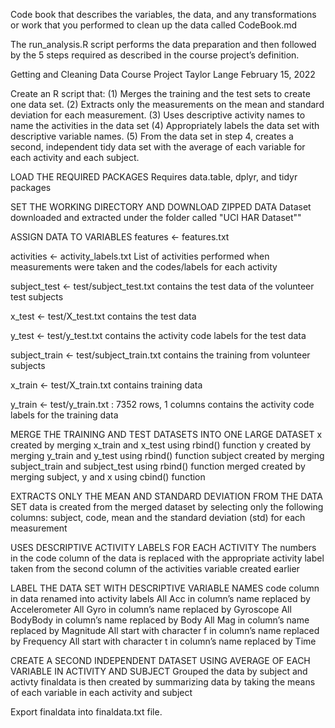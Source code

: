 Code book that describes the variables, the data, and any transformations or work that you performed to clean up the data called CodeBook.md

The run_analysis.R script performs the data preparation and then followed by the 5 steps required as described in the course project’s definition.

Getting and Cleaning Data Course Project
Taylor Lange
February 15, 2022

Create an R script that:
(1) Merges the training and the test sets to create one data set.
(2) Extracts only the measurements on the mean and standard deviation for each measurement. 
(3) Uses descriptive activity names to name the activities in the data set
(4) Appropriately labels the data set with descriptive variable names. 
(5) From the data set in step 4, creates a second, independent tidy data set with the average of each variable for each activity and each subject.

LOAD THE REQUIRED PACKAGES
Requires data.table, dplyr, and tidyr packages

SET THE WORKING DIRECTORY AND DOWNLOAD ZIPPED DATA
Dataset downloaded and extracted under the folder called "UCI HAR Dataset""

ASSIGN DATA TO VARIABLES
features <- features.txt 

activities <- activity_labels.txt
List of activities performed when measurements were taken and the codes/labels for each activity

subject_test <- test/subject_test.txt
contains the test data of the volunteer test subjects

x_test <- test/X_test.txt
contains the test data

y_test <- test/y_test.txt
contains the activity code labels for the test data

subject_train <- test/subject_train.txt
contains the training from volunteer subjects 

x_train <- test/X_train.txt 
contains training data

y_train <- test/y_train.txt : 7352 rows, 1 columns
contains the activity code labels for the training data


MERGE THE TRAINING AND TEST DATASETS INTO ONE LARGE DATASET
x created by merging x_train and x_test using rbind() function
y created by merging y_train and y_test using rbind() function
subject created by merging subject_train and subject_test using rbind() function
merged created by merging subject, y and x using cbind() function


EXTRACTS ONLY THE MEAN AND STANDARD DEVIATION FROM THE DATA SET
data is created from the merged dataset by selecting only the following columns: subject, code, mean and the standard deviation (std) for each measurement

USES DESCRIPTIVE ACTIVITY LABELS FOR EACH ACTIVITY
The numbers in the code column of the data is replaced with the appropriate activity label taken from the second column of the activities variable created earlier

LABEL THE DATA SET WITH DESCRIPTIVE VARIABLE NAMES
code column in data renamed into activity labels
All Acc in column’s name replaced by Accelerometer
All Gyro in column’s name replaced by Gyroscope
All BodyBody in column’s name replaced by Body
All Mag in column’s name replaced by Magnitude
All start with character f in column’s name replaced by Frequency
All start with character t in column’s name replaced by Time

CREATE A SECOND INDEPENDENT DATASET USING AVERAGE OF EACH VARIABLE IN ACTIVITY AND SUBJECT
Grouped the data by subject and activty
finaldata is then created by summarizing data by taking the means of each variable in each activity and  subject


Export finaldata into finaldata.txt file.